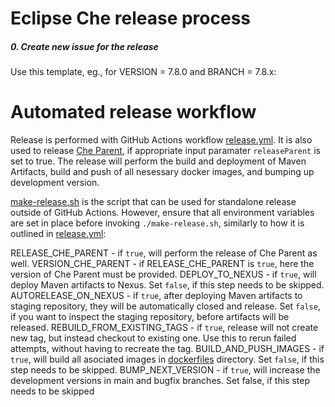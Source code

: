 # Eclipse Che release process

##### 0. Create new issue for the release

Use this template, eg., for VERSION = 7.8.0 and BRANCH = 7.8.x:

<!--
RELEASE-TEMPLATE-BEGIN

### List of pending issues / PRs
* [ ] (add items)

### Release status

In series, the following will be released via [che-release](https://github.com/eclipse/che-release/blob/master/cico_release.sh):

* che-theia, che-machine-exec, che-devfile registry
* che-plugin-registry (once che-theia and machine-exec are done)
* che-parent, che-dashboard
* che (server assembly, with maven artifacts + containers)

Then manually:

* release che server in Maven Central

Then by script:

* che-operator
* generation of OperatorHub PRs
* chectl

- [ ] che-theia, che-machine-exec, che-devfile-registry, che-plugin-registry
- [ ] che-parent, che-dashboard
- [ ] che
- [ ] che-operator _(depends on all of the above)_
- [ ] chectl _(depends on all of the above)_
- [ ] [community operator PRs](https://github.com/operator-framework/community-operators/pulls/che-incubator-bot) _(depends on all of the above)
  - [ ] https://github.com/operator-framework/community-operators/pull/ ???
  - [ ] https://github.com/operator-framework/community-operators/pull/ ???

If this is a .0 release:

- [ ] complete current milestone
  - [ ] move incomplete *deferred* issues to backlog
  - [ ] move incomplete *WIP* issues to next milestone
  - [ ] close completed issues
  - [ ] close milestone

| Owner | Process | Script | CI | Artifact(s) + Container(s) |
| --- | --- | --- | --- | --- |
| @mkuznyetsov  | [che-theia](https://github.com/eclipse/che-theia/blob/master/RELEASE.md) | [cico_release.sh](https://github.com/eclipse/che-release/blob/master/cico_release.sh) | [centos](https://ci.centos.org/job/devtools-che-theia-che-release/) | [`eclipse/che-theia`](https://quay.io/eclipse/che-theia) |
| @mkuznyetsov  | [che-machine-exec](https://github.com/eclipse-che/che-machine-exec/blob/master/RELEASE.md) | [cico_release.sh](https://github.com/eclipse/che-release/blob/master/cico_release.sh) | [centos](https://ci.centos.org/job/devtools-che-machine-exec-release/) | [`eclipse/che-machine-exec`](https://quay.io/eclipse/che-machine-exec)|
| @mkuznyetsov  | [che-plugin-registry](https://github.com/eclipse/che-plugin-registry/blob/master/RELEASE.md) | [cico_release.sh](https://github.com/eclipse/che-release/blob/master/cico_release.sh) | [centos](https://ci.centos.org/job/devtools-che-plugin-registry-release/) | [`eclipse/che-plugin-registry`](https://quay.io/eclipse/che-plugin-registry)|
| @mkuznyetsov  | [che-devfile-registry](https://github.com/eclipse/che-devfile-registry/blob/master/RELEASE.md) | [cico_release.sh](https://github.com/eclipse/che-release/blob/master/cico_release.sh) | [centos](https://ci.centos.org/job/devtools-che-devfile-registry-release/) | [`eclipse/che-devfile-registry`](https://quay.io/eclipse/che-devfile-registry)|
| @mkuznyetsov  | [che-parent](https://github.com/eclipse/che/blob/master/RELEASE.md) | [cico_release.sh](https://github.com/eclipse/che-release/blob/master/cico_release.sh) | [centos](https://ci.centos.org/job/devtools-che-release-che-release) | [che-parent](https://search.maven.org/search?q=a:che-parent) |
| @mkuznyetsov  | [che-dashboard](https://github.com/eclipse/che-dashboard/blob/master/RELEASE.md) | [cico_release.sh](https://github.com/eclipse/che-release/blob/master/cico_release.sh) | [centos](https://ci.centos.org/job/devtools-che-release-che-release/) | [`che-dashboard`](https://quay.io/repository/eclipse/che-dashboard?tag=next&tab=tags) |
| @mkuznyetsov  | [che](https://github.com/eclipse/che/blob/master/RELEASE.md) | [cico_release.sh](https://github.com/eclipse/che-release/blob/master/cico_release.sh) | [centos](https://ci.centos.org/job/devtools-che-release-che-release) | [che.core](https://search.maven.org/search?q=che.core), [che.server](https://mvnrepository.com/artifact/org.eclipse.che/che-server)<br/> [`eclipse/che-server`](https://quay.io/eclipse/che-server),<br/>[`eclipse/che-endpoint-watcher`](https://quay.io/eclipse/che-endpoint-watcher),<br/> [`eclipse/che-keycloak`](https://quay.io/eclipse/che-keycloak),<br/> [`eclipse/che-postgres`](https://quay.io/eclipse/che-postgres),<br/> [`eclipse/che-server`](https://quay.io/eclipse/che-server),<br/> [`eclipse/che-e2e`](https://quay.io/eclipse/che-e2e) |
| @tolusha| [che-operator](https://github.com/eclipse-che/che-operator/blob/master/RELEASE.md) | [make-release.sh](https://github.com/eclipse-che/che-operator/blob/master/make-release.sh) | ? | [`eclipse/che-operator`](https://quay.io/eclipse/che-operator)|
| @tolusha| [chectl](https://github.com/che-incubator/chectl/blob/master/RELEASE.md) | [make-release.sh](https://github.com/che-incubator/chectl/blob/master/make-release.sh) | [travis](https://travis-ci.org/che-incubator/chectl) | [chectl releases](https://github.com/che-incubator/chectl/releases)

RELEASE-TEMPLATE-END
-->

# Automated release workflow
Release is performed with GitHub Actions workflow [release.yml](https://github.com/eclipse/che/actions/workflows/release.yml).
It is also used to release [Che Parent](https://github.com/eclipse/che-parent), if appropriate input paramater `releaseParent` is set to true.
The release will perform the build and deployment of Maven Artifacts, build and push of all nesessary docker images, and bumping up development version.

[make-release.sh](https://github.com/eclipse/che/blob/master/make-release.sh) is the script that can be used for standalone release outside of GitHub Actions. However, ensure that all environment variables are set in place before invoking `./make-release.sh`, similarly to how it is outlined in [release.yml](https://github.com/eclipse/che/actions/workflows/release.yml):

RELEASE_CHE_PARENT - if `true`, will perform the release of Che Parent as well.
VERSION_CHE_PARENT - if RELEASE_CHE_PARENT is `true`, here the version of Che Parent must be provided.
DEPLOY_TO_NEXUS - if `true`, will deploy Maven artifacts to Nexus. Set `false`, if this step needs to be skipped.
AUTORELEASE_ON_NEXUS - if `true`, after deploying Maven artifacts to staging repository, they will be automatically closed and release. Set `false`, if you want to inspect the staging repository, before artifacts will be released.
REBUILD_FROM_EXISTING_TAGS - if `true`, release will not create new tag, but instead checkout to existing one. Use this to rerun failed attempts, without having to recreate the tag.
BUILD_AND_PUSH_IMAGES - if `true`, will build all asociated images in [dockerfiles](https://github.com/eclipse/che/tree/master/dockerfiles) directory. Set `false`, if this step needs to be skipped.
BUMP_NEXT_VERSION - if `true`, will increase the development versions in main and bugfix branches. Set false, if this step needs to be skipped


